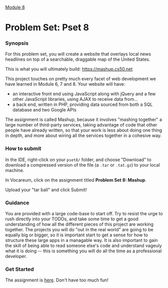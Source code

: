 [Module 8](../..)

# Problem Set: Pset 8

### Synopsis

For this problem set, you will create a website that overlays local news headlines on top of a searchable, draggable map of the United States.

This is what you will ultimately build: https://mashup.cs50.net

This project touches on pretty much every facet of web development we have learned in Module 6, 7 and 8. Your website will have:
* an interactive front end using JavaScript along with jQuery and a few other JavaScript libraries, using AJAX to receive data from...
* a back end, written in PHP, providing data sourced from both a SQL database and two Google APIs

The assignment is called Mashup, because it involves "mashing together" a large number of third-party services, taking advantage of code that other people have already written, so that your work is less about doing one thing in depth, and more about wiring all the services together in a cohesive way.

### How to submit 

In the IDE, right-click on your `pset8/` folder, and choose "Download" to download a compressed version of the file (a `.tar` or `.tat.gz`) to your local machine.

In Vocareum, click on the assignment titled **Problem Set 8: Mashup**.

Upload your "tar ball" and click Submit!

### Guidance

You are provided with a large code-base to start off. Try to resist the urge to rush directly into your TODOs, and take some time to get a good understanding of how all the different pieces of this project are working together. The projects you will do "out in the real world" are going to be equally big or bigger, so it is important start to get a sense for how to structure these large apps in a managable way. It is also important to gain the skill of being able to read someone else's code and understand vageuly what it is doing -- this is something you will do all the time as a professional developer. 


### Get Started
The assignment is <a href="http://cdn.cs50.net/2015/fall/psets/8/pset8/pset8.html" target="_blank">here</a>. Don't have too much fun!


